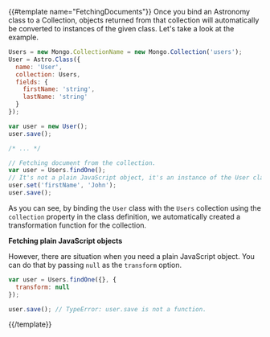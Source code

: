 {{#template name="FetchingDocuments"}}
Once you bind an Astronomy class to a Collection, objects returned from that collection will automatically be converted to instances of the given class. Let's take a look at the example.

```js
Users = new Mongo.CollectionName = new Mongo.Collection('users');
User = Astro.Class({
  name: 'User',
  collection: Users,
  fields: {
    firstName: 'string',
    lastName: 'string'
  }
});

var user = new User();
user.save();

/* ... */

// Fetching document from the collection.
var user = Users.findOne();
// It's not a plain JavaScript object, it's an instance of the User class.
user.set('firstName', 'John');
user.save();
```

As you can see, by binding the `User` class with the `Users` collection using the `collection` property in the class definition, we automatically created a transformation function for the collection.

**Fetching plain JavaScript objects**

However, there are situation when you need a plain JavaScript object. You can do that by passing `null` as the `transform` option.

```js
var user = Users.findOne({}, {
  transform: null
});

user.save(); // TypeError: user.save is not a function.
```
{{/template}}
